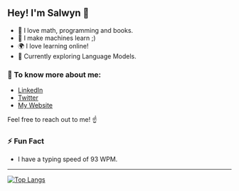 
## Hey! I'm Salwyn 👋
- 🌱 I love math, programming and books.
- 🤖 I make machines learn ;)
- 🌍 I love learning online!
- 🔭 Currently exploring Language Models.

### 💬 To know more about me:
- [LinkedIn](https://www.linkedin.com/in/salwyn-mathew-4579381b7/)
- [Twitter](https://twitter.com/salwinator_)
- [My Website](https://salwyn.me/)

Feel free to reach out to me! ☝

### ⚡ Fun Fact
- I have a typing speed of 93 WPM.

---

[![Top Langs](https://github-readme-stats.vercel.app/api/top-langs/?username=Salwyn13&layout=compact)](https://github.com/Salwyn13/github-readme-stats)
